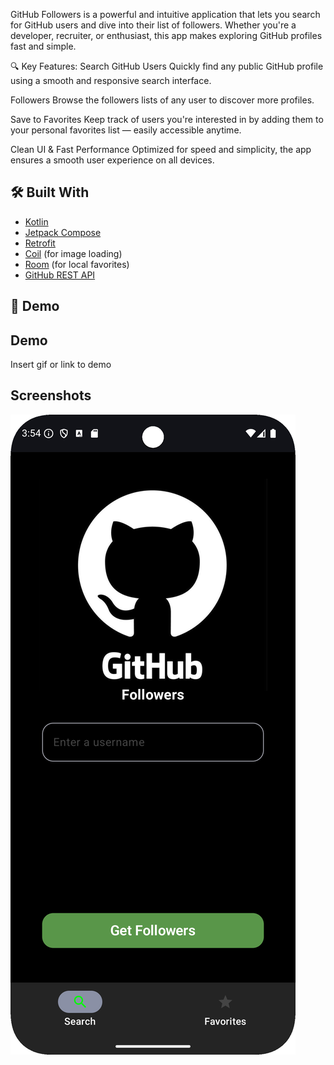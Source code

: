 

GitHub Followers is a powerful and intuitive application that lets you search for GitHub users and dive into their list of followers. Whether you're a developer, recruiter, or enthusiast, this app makes exploring GitHub profiles fast and simple.

🔍 Key Features:
Search GitHub Users
Quickly find any public GitHub profile using a smooth and responsive search interface.

Followers
Browse the followers lists of any user to discover more profiles.

Save to Favorites
Keep track of users you're interested in by adding them to your personal favorites list — easily accessible anytime.

Clean UI & Fast Performance
Optimized for speed and simplicity, the app ensures a smooth user experience on all devices.


## 🛠️ Built With

- [Kotlin](https://kotlinlang.org/)
- [Jetpack Compose](https://developer.android.com/jetpack/compose)
- [Retrofit](https://square.github.io/retrofit/)
- [Coil](https://coil-kt.github.io/coil/) (for image loading)
- [Room](https://developer.android.com/jetpack/androidx/releases/room) (for local favorites)
- [GitHub REST API](https://docs.github.com/en/rest)


## 📸 Demo


## Demo

Insert gif or link to demo


## Screenshots

![App Screenshot](assets/Screenshot_20250508_155442.png) 


